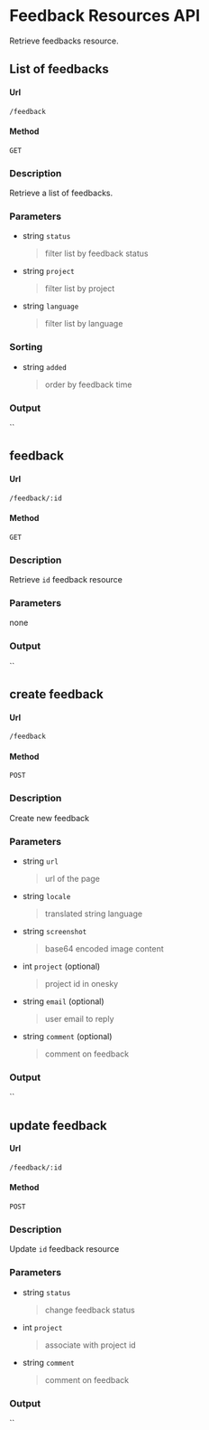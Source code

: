 # Feedback Resources API

Retrieve feedbacks resource.

## List of feedbacks

#### Url
`/feedback`

#### Method
`GET`

### Description

Retrieve a list of feedbacks.

### Parameters

- string `status`
  > filter list by feedback status
- string `project`
  > filter list by project
- string `language`
  > filter list by language

### Sorting

- string `added`
  > order by feedback time

### Output
``

## feedback

#### Url
`/feedback/:id`

#### Method
`GET`

### Description

Retrieve `id` feedback resource

### Parameters

none

### Output
``

## create feedback

#### Url
`/feedback`

#### Method
`POST`

### Description

Create new feedback

### Parameters

- string `url`
  > url of the page
- string `locale`
  > translated string language
- string `screenshot`
  > base64 encoded image content
- int `project` (optional)
  > project id in onesky
- string `email` (optional)
  > user email to reply
- string `comment` (optional)
  > comment on feedback

### Output
``

## update feedback

#### Url
`/feedback/:id`

#### Method
`POST`

### Description

Update `id` feedback resource

### Parameters

- string `status`
  > change feedback status
- int `project`
  > associate with project id
- string `comment`
  > comment on feedback

### Output
``
